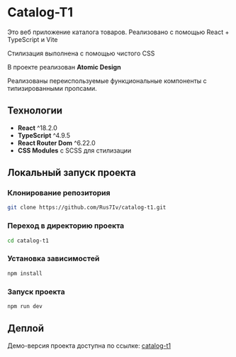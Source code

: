 # Catalog-T1

Это веб приложение каталога товаров. Реализовано с помощью React + TypeScript и Vite

Стилизация выполнена с помощью чистого CSS

В проекте реализован **Atomic Design**

Реализованы переиспользуемые функциональные компоненты с типизированными пропсами.

## Технологии

- **React** ^18.2.0
- **TypeScript** ^4.9.5
- **React Router Dom** ^6.22.0
- **CSS Modules** с SCSS для стилизации

## Локальный запуск проекта

### Клонирование репозитория

```bash
git clone https://github.com/Rus7Iv/catalog-t1.git
```

### Переход в директорию проекта

```bash
cd catalog-t1
```

### Установка зависимостей

```bash
npm install
```

### Запуск проекта

```bash
npm run dev
```

## Деплой

Демо-версия проекта доступна по ссылке: [catalog-t1](https://catalog-t1.vercel.app/)